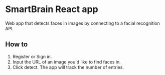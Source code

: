 # SmartBrain React app

Web app that detects faces in images by connecting to a facial recognition API.

## How to
1. Register or Sign in.
2. Input the URL of an image you'd like to find faces in.
3. Click detect. The app will track the number of entries.
